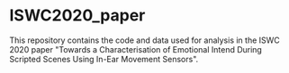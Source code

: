 # ISWC2020_paper
This repository contains the code and data used for analysis in the ISWC 2020 paper "Towards a Characterisation of Emotional Intend During Scripted Scenes Using In-Ear Movement Sensors".
